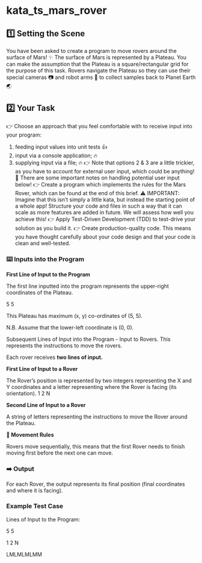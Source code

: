 # kata_ts_mars_rover

## 1️⃣ Setting the Scene

You have been asked to create a program to move rovers around the surface of Mars! ✨
The surface of Mars is represented by a Plateau. You can make the assumption that the Plateau is a square/rectangular grid for the purpose of this task.
Rovers navigate the Plateau so they can use their special cameras 📷 and robot arms 🦾 to collect samples back to Planet Earth 🌏

## 2️⃣ Your Task

👉 Choose an approach that you feel comfortable with to receive input into your program:

1. feeding input values into unit tests 👍
2. input via a console application; 🔥
3. supplying input via a file; 🔥
   👉 Note that options 2 & 3 are a little trickier, as you have to account for external user input, which could be anything! 👀
   There are some important notes on handling potential user input below!
   👉 Create a program which implements the rules for the Mars Rover, which can be found at the end of this brief.
   ⚠️ IMPORTANT: Imagine that this isn’t simply a little kata, but instead the starting point of a whole app!
   Structure your code and files in such a way that it can scale as more features are added in future. We will assess how well you achieve this!
   👉 Apply Test-Driven Development (TDD) to test-drive your solution as you build it.
   👉 Create production-quality code. This means you have thought carefully about your code design and that your code is clean and well-tested.

### ⌨️ Inputs into the Program

**First Line of Input to the Program**

The first line inputted into the program represents the upper-right coordinates of the Plateau.

5 5

This Plateau has maximum (x, y) co-ordinates of (5, 5).

N.B. Assume that the lower-left coordinate is (0, 0).

Subsequent Lines of Input into the Program - Input to Rovers. This represents the instructions to move the rovers.

Each rover receives **two lines of input.**

**First Line of Input to a Rover**

The Rover’s position is represented by two integers representing the X and Y coordinates and a letter representing where the Rover is facing (its orientation).
1 2 N

**Second Line of Input to a Rover**

A string of letters representing the instructions to move the Rover around the Plateau.

**📏 Movement Rules**

Rovers move sequentially, this means that the first Rover needs to finish moving first before the next one can move.

### ➡️ Output

For each Rover, the output represents its final position (final coordinates and where it is facing).

### Example Test Case

Lines of Input to the Program:

5 5

1 2 N

LMLMLMLMM
